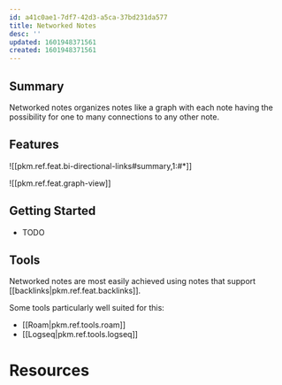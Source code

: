 ```yaml
---
id: a41c0ae1-7df7-42d3-a5ca-37bd231da577
title: Networked Notes
desc: ''
updated: 1601948371561
created: 1601948371561
---
```

## Summary

Networked notes organizes notes like a graph with each note having the possibility for one to many connections to any other note. 

## Features

![[pkm.ref.feat.bi-directional-links#summary,1:#*]]

![[pkm.ref.feat.graph-view]]

## Getting Started

- TODO

## Tools

Networked notes are most easily achieved using notes that support [[backlinks|pkm.ref.feat.backlinks]].

Some tools particularly well suited for this:

- [[Roam|pkm.ref.tools.roam]]
- [[Logseq|pkm.ref.tools.logseq]]

# Resources

